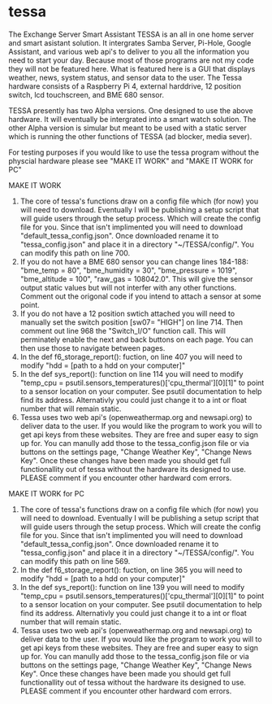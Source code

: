 # tessa
The Exchange Server Smart Assistant 
TESSA is an all in one home server and smart asistant solution. It intergrates Samba Server, Pi-Hole, Google Assistant, and various web api's to deliver to you all the information you need to start your day. Because most of those programs are not my code they will not be featured here. What is featured here is a GUI that displays weather, news, system status, and sensor data to the user. The Tessa hardware consists of a Raspberry Pi 4, external harddrive, 12 position switch, lcd touchscreen, and BME 680 sensor. 

TESSA presently has two Alpha versions. One designed to use the above hardware. It will eventually be intergrated into a smart watch solution. The other Alpha version is simular but meant to be used with a static server which is running the other functions of TESSA (ad blocker, media sever).

For testing purposes if you would like to use the tessa program without the physcial hardware please see "MAKE IT WORK" and "MAKE IT WORK for PC"




MAKE IT WORK
1) The core of tessa's functions draw on a config file which (for now) you will need to download. Eventually I will be publishing a setup script that will guide users through the setup process. Which will create the config file for you. Since that isn't implimented you will need to download "default_tessa_config.json". Once downloaded rename it to "tessa_config.json" and place it in a directory "~/TESSA/config/". You can modify this path on line 700. 
2) If you do not have a BME 680 sensor you can change lines 184-188: "bme_temp = 80", "bme_humidity =  30", "bme_pressure = 1019", "bme_altitude = 100", "raw_gas = 108042.0". This will give the sensor output static values but will not interfer with any other functions. Comment out the origonal code if you intend to attach a sensor at some point.
3) If you do not have a 12 position swtich attached you will need to manually set the switch position [sw07= "HIGH"] on line 714. Then comment out line 968 the "Switch_I/O" function call. This will perminately enable the next and back buttons on each page. You can then use those to navigate between pages.
4) In the def f6_storage_report(): fuction, on line 407 you will need to modify "hdd = [path to a hdd on your computer]"
5) In the def sys_report(): function on line 114 you will need to modify "temp_cpu = psutil.sensors_temperatures()['cpu_thermal'][0][1]" to point to a sensor location on your computer. See psutil documentation to help find its address. Alternativly you could just change it to a int or float number that will remain static.
6) Tessa uses two web api's (openweathermap.org and newsapi.org) to deliver data to the user. If you would like the program to work you will to get api keys from these websites. They are free and super easy to sign up for. You can manully add those to the tessa_config.json file or via buttons on the settings page, "Change Weather Key", "Change News Key".
Once these changes have been made you should get full functionallity out of tessa without the hardware its designed to use. PLEASE comment if you encounter other hardward com errors. 

MAKE IT WORK for PC
1) The core of tessa's functions draw on a config file which (for now) you will need to download. Eventually I will be publishing a setup script that will guide users through the setup process. Which will create the config file for you. Since that isn't implimented you will need to download "default_tessa_config.json". Once downloaded rename it to "tessa_config.json" and place it in a directory "~/TESSA/config/". You can modify this path on line 569. 
2) In the def f6_storage_report(): fuction, on line 365 you will need to modify "hdd = [path to a hdd on your computer]"
3) In the def sys_report(): function on line 139 you will need to modify "temp_cpu = psutil.sensors_temperatures()['cpu_thermal'][0][1]" to point to a sensor location on your computer. See psutil documentation to help find its address. Alternativly you could just change it to a int or float number that will remain static.
4) Tessa uses two web api's (openweathermap.org and newsapi.org) to deliver data to the user. If you would like the program to work you will to get api keys from these websites. They are free and super easy to sign up for. You can manully add those to the tessa_config.json file or via buttons on the settings page, "Change Weather Key", "Change News Key".
Once these changes have been made you should get full functionallity out of tessa without the hardware its designed to use. PLEASE comment if you encounter other hardward com errors. 
